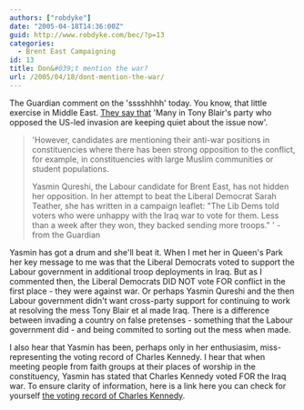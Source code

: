 ```yaml
---
authors: ["robdyke"]
date: "2005-04-18T14:36:00Z"
guid: http://www.robdyke.com/bec/?p=13
categories:
  - Brent East Campaigning
id: 13
title: Don&#039;t mention the war?
url: /2005/04/18/dont-mention-the-war/
---
```

The Guardian comment on the 'sssshhhh' today. You know, that little exercise in Middle East. [They say that](http://politics.guardian.co.uk/labour/story/0,9061,1462087,00.html) 'Many in Tony Blair's party who opposed the US-led invasion are keeping quiet about the issue now'.

> 'However, candidates are mentioning their anti-war positions in constituencies where there has been strong opposition to the conflict, for example, in constituencies with large Muslim communities or student populations.
> 
> Yasmin Qureshi, the Labour candidate for Brent East, has not hidden her opposition. In her attempt to beat the Liberal Democrat Sarah Teather, she has written in a campaign leaflet: "The Lib Dems told voters who were unhappy with the Iraq war to vote for them. Less than a week after they won, they backed sending more troops." ' - from the Guardian

Yasmin has got a drum and she'll beat it. When I met her in Queen's Park her key message to me was that the Liberal Democrats voted to support the Labour government in additional troop deployments in Iraq. But as I commented then, the Liberal Democrats DID NOT vote FOR conflict in the first place - they were against war. Or perhaps Yasmin Qureshi and the then Labour government didn't want cross-party support for continuing to work at resolving the mess Tony Blair et al made Iraq. There is a difference between invading a country on false pretenses - something that the Labour government did - and being commited to sorting out the mess when made.

I also hear that Yasmin has been, perhaps only in her enthusiasim, miss-representing the voting record of Charles Kennedy. I hear that when meeting people from faith groups at their places of worship in the constituency, Yasmin has stated that Charles Kennedy voted FOR the Iraq war. To ensure clarity of information, here is a link here you can check for yourself [the voting record of Charles Kennedy](http://www.theyworkforyou.com/mp/charles_kennedy/ross%2C_skye_and_inverness_west).